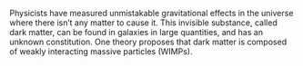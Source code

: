 Physicists have measured unmistakable gravitational effects in the universe where there isn’t any matter to cause it. This invisible substance, called dark matter, can be found in galaxies in large quantities, and has an unknown constitution. One theory proposes that dark matter is composed of weakly interacting massive particles (WIMPs).